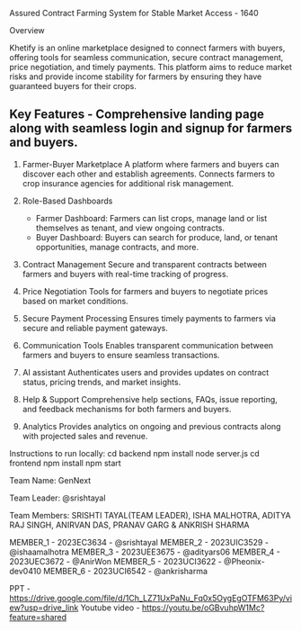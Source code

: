 Assured Contract Farming System for Stable Market Access - 1640

Overview

Khetify is an online marketplace designed to connect farmers with buyers, offering tools for seamless communication, secure contract management, price negotiation, and timely payments. This platform aims to reduce market risks and provide income stability for farmers by ensuring they have guaranteed buyers for their crops.

## Key Features - Comprehensive landing page along with seamless login and signup for farmers and buyers.

1. Farmer-Buyer Marketplace 
   A platform where farmers and buyers can discover each other and establish agreements.
   Connects farmers to crop insurance agencies for additional risk management.

3. Role-Based Dashboards
   - Farmer Dashboard: Farmers can list crops, manage land or list themselves as tenant, and view ongoing contracts.
   - Buyer Dashboard: Buyers can search for produce, land, or tenant opportunities, manage contracts, and more.
   
4. Contract Management
   Secure and transparent contracts between farmers and buyers with real-time tracking of progress.

5. Price Negotiation
   Tools for farmers and buyers to negotiate prices based on market conditions.

6. Secure Payment Processing
   Ensures timely payments to farmers via secure and reliable payment gateways.

7. Communication Tools 
   Enables transparent communication between farmers and buyers to ensure seamless transactions.

8. AI assistant
   Authenticates users and provides updates on contract status, pricing trends, and market insights.

9. Help & Support 
   Comprehensive help sections, FAQs, issue reporting, and feedback mechanisms for both farmers and buyers.

10. Analytics
    Provides analytics on ongoing and previous contracts along with projected sales and revenue.



Instructions to run locally:
cd backend npm install node server.js
cd frontend npm install npm start



Team Name: GenNext

Team Leader: @srishtayal

Team Members: SRISHTI TAYAL(TEAM LEADER), ISHA MALHOTRA, ADITYA RAJ SINGH, ANIRVAN DAS, PRANAV GARG & ANKRISH SHARMA

MEMBER_1 - 2023EC3634 - @srishtayal
MEMBER_2 - 2023UIC3529 - @ishaamalhotra
MEMBER_3 - 2023UEE3675 - @adityars06
MEMBER_4 - 2023UEC3672 - @AnirWon
MEMBER_5 - 2023UCI3622 - @Pheonix-dev0410
MEMBER_6 - 2023UCI6542 - @ankrisharma


PPT - https://drive.google.com/file/d/1Ch_LZ71UxPaNu_Fq0x5OygEgOTFM63Py/view?usp=drive_link
Youtube video - https://youtu.be/oGBvuhpW1Mc?feature=shared
